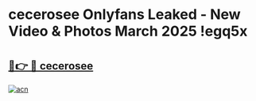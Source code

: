 # cecerosee Onlyfans Leaked - New Video & Photos March 2025 !egq5x

# <h2><a href="https://6pp20n.iuczelnia.edu.pl?title=cecerosee&ref=egq5x">🔗👉 🔴 cecerosee</a></h2>

[![acn](https://github.com/user-attachments/assets/0f9c940e-d8b0-45ae-aac7-cd30a18b3e1c)](https://6pp20n.iuczelnia.edu.pl?title=cecerosee&ref=egq5x)

